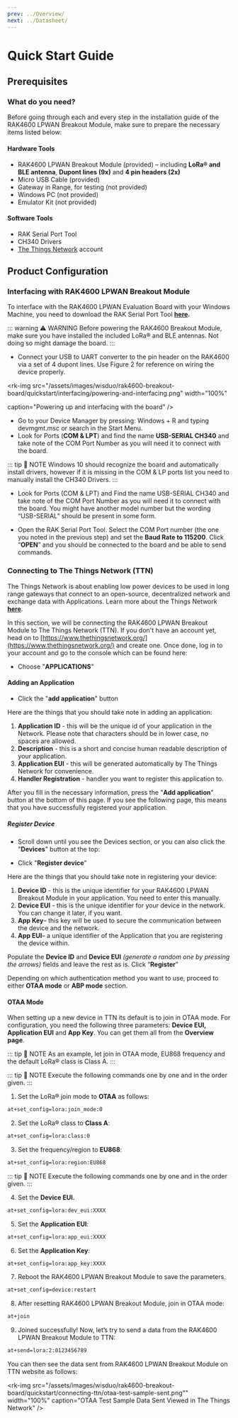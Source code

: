 ```yaml
---
prev: ../Overview/
next: ../Datasheet/
---
```


# Quick Start Guide

## Prerequisites

<rk-img
  src="/assets/images/wisduo/rak4600-breakout-board/quickstart/main/rak4600-breakout-module.png"
  width="50%"
  caption="RAK4600 LPWAN Breakout Module"
/>

### What do you need?

Before going through each and every step in the installation guide of the RAK4600 LPWAN Breakout Module, make sure to prepare the necessary items listed below:

#### Hardware Tools

- RAK4600 LPWAN Breakout Module (provided) – including **LoRa® and BLE antenna**, **Dupont lines (9x)** and **4 pin headers (2x)**
- Micro USB Cable (provided)
- Gateway in Range, for testing (not provided)
- Windows PC (not provided)
- Emulator Kit (not provided)

#### Software Tools

- RAK Serial Port Tool
- CH340 Drivers
- [The Things Network](https://account.thethingsnetwork.org/register) account


## Product Configuration


### Interfacing with RAK4600 LPWAN Breakout Module

To interface with the RAK4600 LPWAN Evaluation Board with your Windows Machine, you need to download the RAK Serial Port Tool **[here](https://downloads.rakwireless.com/en/LoRa/Tools/RAK_SERIAL_PORT_TOOL_V1.2.1.zip).**

::: warning ⚠️ WARNING
Before powering the RAK4600 Breakout Module, make sure you have installed the included LoRa® and BLE antennas. Not doing so might damage the board.
:::

- Connect your USB to UART converter to the pin header on the RAK4600 via a set of 4 dupont lines. Use Figure 2 for reference on wiring the device properly.

<rk-img
  src="/assets/images/wisduo/rak4600-breakout-board/quickstart/interfacing/powering-and-interfacing.png"
  width="100%"

  caption="Powering up and interfacing with the board"
/>

- Go to your Device Manager by pressing: Windows + R and typing devmgmt.msc or search in the Start Menu.
- Look for Ports (**COM & LPT**) and find the name **USB-SERIAL CH340** and take note of the COM Port Number as you will need it to connect with the board.

::: tip 📝 NOTE
Windows 10 should recognize the board and automatically install drivers, however if it is missing in the COM & LP ports list you need to manually install the CH340 Drivers.
:::

- Look for Ports (COM & LPT) and Find the name USB-SERIAL CH340 and take note of the COM Port Number as you will need it to connect with the board. You might have another model number but the wording “USB-SERIAL” should be present in some form.

<rk-img
  src="/assets/images/wisduo/rak4600-breakout-board/quickstart/interfacing/com-port-settings.png"
  width="100%"
  caption="COM Port settings"
/>

- Open the RAK Serial Port Tool. Select the COM Port number (the one you noted in the previous step) and set the **Baud Rate to 115200**. Click “**OPEN**” and you should be connected to the board and be able to send commands.

<rk-img
  src="/assets/images/wisduo/rak4600-breakout-board/quickstart/interfacing/configuring-rak-serial-tool.png"
  width="100%"
  caption="Configuring the RAK Serial Port Tool"
/>

### Connecting to The Things Network (TTN)

The Things Network is about enabling low power devices to be used in long range gateways that connect to an open-source, decentralized network and exchange data with Applications. Learn more about the Things Network [**here**](https://www.thethingsnetwork.org/docs/).

In this section, we will be connecting the RAK4600 LPWAN Breakout Module to The Things Network (TTN). If you don't have an account yet, head on to [https://www.thethingsnetwork.org/](https://www.thethingsnetwork.org/) and create one. Once done, log in to your account and go to the console which can be found here:

<rk-img
  src="/assets/images/wisduo/rak4600-breakout-board/quickstart/connecting-ttn/ttn-home-page.png"
  width="100%"
  caption="The Things Network Home Page"
/>

<rk-img
  src="/assets/images/wisduo/rak4600-breakout-board/quickstart/connecting-ttn/ttn-console-main-page.png"
  width="100%"
  caption="TTN Console Page"
/>

- Choose "**APPLICATIONS**"

<rk-img
  src="/assets/images/wisduo/rak4600-breakout-board/quickstart/connecting-ttn/application-page.png"
  width="100%"
  caption="Application Page"
/>

#### Adding an Application

- Click the "**add application**" button

<rk-img
  src="/assets/images/wisduo/rak4600-breakout-board/quickstart/connecting-ttn/adding-application.png"
  width="100%"
  caption="Adding an Application"
/>

Here are the things that you should take note in adding an application:

1. **Application ID** - this will be the unique id of your application in the Network. Please note that characters should be in lower case, no spaces are allowed.
2. **Description** - this is a short and concise human readable description of your application.
3. **Application EUI** - this will be generated automatically by The Things Network for convenience.
4. **Handler Registration** - handler you want to register this application to.

After you fill in the necessary information, press the "**Add application**" button at the bottom of this page. If you see the following page, this means that you have successfully registered your application.

<rk-img
  src="/assets/images/wisduo/rak4600-breakout-board/quickstart/connecting-ttn/application-overview.png"
  width="100%"
  caption="Application Overview"
/>

##### Register Device

- Scroll down until you see the Devices section, or you can also click the "**Devices**" button at the top:

<rk-img
  src="/assets/images/wisduo/rak4600-breakout-board/quickstart/connecting-ttn/device-section.png"
  width="100%"
  caption="Device Section"
/>

- Click "**Register device**"

<rk-img
  src="/assets/images/wisduo/rak4600-breakout-board/quickstart/connecting-ttn/add-device.png"
  width="100%"
  caption="Add your Device"
/>

Here are the things that you should take note in registering your device:

1. **Device ID** - this is the unique identifier for your RAK4600 LPWAN Breakout Module in your application. You need to enter this manually.
2. **Device EUI** - this is the unique identifier for your device in the network. You can change it later, if you want.
3. **App Key**– this key will be used to secure the communication between the device and the network.
4. **App EUI**– a unique identifier of the Application that you are registering the device within.

Populate the **Device ID** and **Device EUI** _(generate a random one by pressing the arrows)_ fields and leave the rest as is.
Click “**Register**”

<rk-img
  src="/assets/images/wisduo/rak4600-breakout-board/quickstart/connecting-ttn/device-overview-page.png"
  width="100%"
  caption="Device Overview"
/>

Depending on which authentication method you want to use, proceed to either **OTAA mode** or **ABP mode** section.


#### OTAA Mode

When setting up a new device in TTN its default is to join in OTAA mode. For configuration, you need the following three parameters: **Device EUI, Application EUI** and **App Key**. You can get them all from the **Overview page**.

<rk-img
  src="/assets/images/wisduo/rak4600-breakout-board/quickstart/connecting-ttn/otaa-device-overview.png"
  width="100%"
  caption="Device Overview Parameters"
/>

::: tip 📝 NOTE
As an example, let join in OTAA mode, EU868 frequency and the default LoRa® class is Class A.
:::

::: tip 📝 NOTE
Execute the following commands one by one and in the order given.
:::

1. Set the LoRa® join mode to
   **OTAA** as follows:

```sh
at+set_config=lora:join_mode:0
```

2. Set the LoRa® class to **Class A**:

```sh
at+set_config=lora:class:0
```

3. Set the frequency/region to **EU868**:

```sh
at+set_config=lora:region:EU868
```

<rk-img
  src="/assets/images/wisduo/rak4600-breakout-board/quickstart/connecting-ttn/at-command-join.png"
  width="50%"
  caption="AT Command for OTAA Join Mode, Class and Region"
/>

::: tip 📝 NOTE
Execute the following commands one by one and in the order given.
:::

4. Set the **Device EUI.**

```sh
at+set_config=lora:dev_eui:XXXX
```

5. Set the **Application EUI**:

```sh
at+set_config=lora:app_eui:XXXX
```

6. Set the **Application Key**:

```sh
at+set_config=lora:app_key:XXXX
```

<rk-img
  src="/assets/images/wisduo/rak4600-breakout-board/quickstart/connecting-ttn/at-command-otaa-device-eui.png"
  width="50%"
  caption="AT Command for OTAA Device EUI, Application EUI and Application Key"
/>

7. Reboot the RAK4600 LPWAN Breakout Module to save the parameters.

```sh
at+set_config=device:restart
```

8. After resetting RAK4600 LPWAN Breakout Module, join in OTAA mode:

```sh
at+join
```

<rk-img
  src="/assets/images/wisduo/rak4600-breakout-board/quickstart/connecting-ttn/at-command-otaa-serial-port.png"
  width="50%"
  caption="AT Command for OTAA LoRa® Join via RAK Serial Port Tool"
/>

9. Joined successfully! Now, let’s try to send a data from the RAK4600 LPWAN Breakout Module to TTN:

```sh
at+send=lora:2:0123456789
```

<rk-img
  src="/assets/images/wisduo/rak4600-breakout-board/quickstart/connecting-ttn/otaa-test-sample-data.png"
  width="50%"
  caption="OTAA Test Sample Data Sent via RAK Serial Port Tool"
/>

You can then see the data sent from RAK4600 LPWAN Breakout Module on TTN website as follows:

<rk-img
src="/assets/images/wisduo/rak4600-breakout-board/quickstart/connecting-ttn/otaa-test-sample-sent.png""
width="100%"
caption="OTAA Test Sample Data Sent Viewed in The Things Network"
/>




